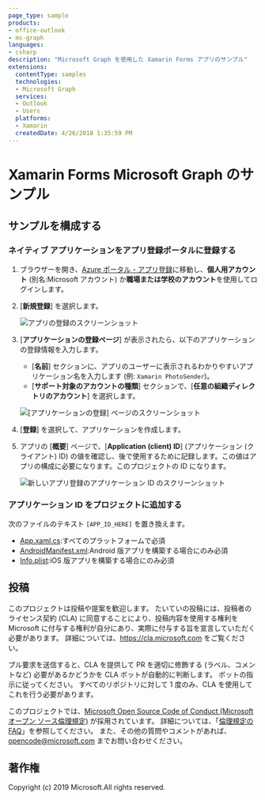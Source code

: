```yaml
---
page_type: sample
products:
- office-outlook
- ms-graph
languages:
- csharp
description: "Microsoft Graph を使用した Xamarin Forms アプリのサンプル"
extensions:
  contentType: samples
  technologies:
  - Microsoft Graph
  services:
  - Outlook 
  - Users
  platforms:
  - Xamarin
  createdDate: 4/26/2018 1:35:59 PM
---
```

# Xamarin Forms Microsoft Graph のサンプル

## サンプルを構成する

### ネイティブ アプリケーションをアプリ登録ポータルに登録する

1. ブラウザーを開き、[Azure ポータル - アプリ登録](https://go.microsoft.com/fwlink/?linkid=2083908)に移動し、**個人用アカウント** (別名:Microsoft アカウント) か**職場または学校のアカウント**を使用してログインします。
1. [**新規登録**] を選択します。 

    ![アプリの登録のスクリーンショット ](readme-images/aad-portal-app-registrations.PNG)

1. [**アプリケーションの登録ページ**] が表示されたら、以下のアプリケーションの登録情報を入力します。 
    - [**名前**] セクションに、アプリのユーザーに表示されるわかりやすいアプリケーション名を入力します (例: `Xamarin PhotoSender`)。 
    - [**サポート対象のアカウントの種類**] セクションで、[**任意の組織ディレクトリのアカウント**] を選択します。 

    ![[アプリケーションの登録] ページのスクリーンショット](readme-images/aad-register-an-app.PNG)

1. [**登録**] を選択して、アプリケーションを作成します。 
1. アプリの [**概要**] ページで、[**Application (client) ID**] (アプリケーション (クライアント) ID) の値を確認し、後で使用するために記録します。この値はアプリの構成に必要になります。このプロジェクトの ID になります。 

    ![新しいアプリ登録のアプリケーション ID のスクリーンショット](readme-images/aad-application-id.PNG)

### アプリケーション ID をプロジェクトに追加する

次のファイルのテキスト `[APP_ID_HERE]` を置き換えます。

- [App.xaml.cs](./PhotoSender/PhotoSender/App.xaml.cs):すべてのプラットフォームで必須
- [AndroidManifest.xml](./PhotoSender/PhotoSender.Android/Properties/AndroidManifest.xml):Android 版アプリを構築する場合にのみ必須
- [Info.plist](./PhotoSender/PhotoSender.iOS/Info.plist):iOS 版アプリを構築する場合にのみ必須

## 投稿

このプロジェクトは投稿や提案を歓迎します。
たいていの投稿には、投稿者のライセンス契約 (CLA) に同意することにより、投稿内容を使用する権利を Microsoft に付与する権利が自分にあり、実際に付与する旨を宣言していただく必要があります。
詳細については、https://cla.microsoft.com をご覧ください。

プル要求を送信すると、CLA を提供して PR を適切に修飾する (ラベル、コメントなど) 必要があるかどうかを CLA ボットが自動的に判断します。
ボットの指示に従ってください。
すべてのリポジトリに対して 1 度のみ、CLA を使用してこれを行う必要があります。

このプロジェクトでは、[Microsoft Open Source Code of Conduct (Microsoft オープン ソース倫理規定)](https://opensource.microsoft.com/codeofconduct/) が採用されています。
詳細については、「[倫理規定の FAQ](https://opensource.microsoft.com/codeofconduct/faq/)」を参照してください。
また、その他の質問やコメントがあれば、[opencode@microsoft.com](mailto:opencode@microsoft.com) までお問い合わせください。

## 著作権

Copyright (c) 2019 Microsoft.All rights reserved.
